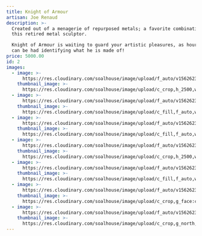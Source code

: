 ```yaml
---
title: Knight of Armour
artisan: Joe Renaud
description: >-
  Created out of a menagerie of repurposed metals; a favorite combination for
  this retired metal sculptor. 

  Knight of Armour is waiting to guard your artistic pleasures, as hours of fun
  can be had identifying what he is made of!  
price: 5000.00
id: 2
images:
  - image: >-
      https://res.cloudinary.com/soalhouse/image/upload/f_auto/v1562623192/Gallery/koa1_asn3dk.jpg
    thumbnail_image: >-
      https://res.cloudinary.com/soalhouse/image/upload/c_crop,h_2500,w_1700,x_-50,y_150/c_fill,f_auto,w_150/v1562623192/Gallery/koa1_asn3dk.jpg
  - image: >-
      https://res.cloudinary.com/soalhouse/image/upload/f_auto/v1562623192/Gallery/koa2_pvgdfu.jpg
    thumbnail_image: >-
      https://res.cloudinary.com/soalhouse/image/upload/c_fill,f_auto,w_150/v1562623192/Gallery/koa2_pvgdfu.jpg
  - image: >-
      https://res.cloudinary.com/soalhouse/image/upload/f_auto/v1562623192/Gallery/koa3_kgqod4.jpg
    thumbnail_image: >-
      https://res.cloudinary.com/soalhouse/image/upload/c_fill,f_auto,w_150/v1562623192/Gallery/koa3_kgqod4.jpg
  - image: >-
      https://res.cloudinary.com/soalhouse/image/upload/f_auto/v1562623192/Gallery/koa4_yp2hu9.jpg
    thumbnail_image: >-
      https://res.cloudinary.com/soalhouse/image/upload/c_crop,h_2500,w_1800,x_250,y_0/c_fill,f_auto,w_150/v1562623192/Gallery/koa4_yp2hu9.jpg
  - image: >-
      https://res.cloudinary.com/soalhouse/image/upload/f_auto/v1562623193/Gallery/koa5_o9bknu.jpg
    thumbnail_image: >-
      https://res.cloudinary.com/soalhouse/image/upload/c_fill,f_auto,w_150/v1562623193/Gallery/koa5_o9bknu.jpg
  - image: >-
      https://res.cloudinary.com/soalhouse/image/upload/f_auto/v1562623192/Gallery/koa6_fkxrpq.jpg
    thumbnail_image: >-
      https://res.cloudinary.com/soalhouse/image/upload/c_crop,g_face:center,h_2284,w_1700/c_fill,f_auto,w_150/v1562623192/Gallery/koa6_fkxrpq.jpg
  - image: >-
      https://res.cloudinary.com/soalhouse/image/upload/f_auto/v1562623194/Gallery/koa7_d8uyj3.jpg
    thumbnail_image: >-
      https://res.cloudinary.com/soalhouse/image/upload/c_crop,g_north,h_2800,w_1836/c_fill,f_auto,w_150/v1562623194/Gallery/koa7_d8uyj3.jpg
---
```



